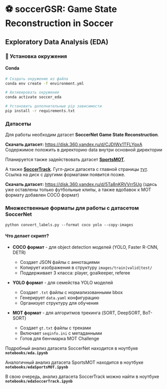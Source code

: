 # ⚽ soccerGSR: Game State Reconstruction in Soccer

## Exploratory Data Analysis (EDA)

### 🔧 Установка окружения

#### Conda 
```bash
# Создать окружение из файла
conda env create -f environment.yml

# Активировать окружение
conda activate soccer_eda

# Установить дополнительные pip зависимости
pip install -r requirements.txt
```

### Датасеты

Для работы необходим датасет **SoccerNet Game State Reconstruction**.

**Скачать датасет:**
https://disk.360.yandex.ru/d/CJDIWx1TFLYpxA
Содержимое положить в директорию data внутри основной директории

Планируется также задействовать датасет [**SportsMOT**](https://www.kaggle.com/datasets/ayushspai/sportsmot).

А также [**SoccerTrack**](https://sites.google.com/g.sp.m.is.nagoya-u.ac.jp/stc2025).
Гугл-диск датасета с главной страницы [тут](https://drive.google.com/drive/folders/1_o78gcL4j0xHxbRjSR1Evs4VLXCr2ncD).
Ссылка на диск с другими форматами появится позже.

**Скачать датасет:**
https://disk.360.yandex.ru/d/5Ta8nKRVVrr5Ug
(здесь уже оставлены только футбольные клипы, а также вдобавок к MOT формату добавлен COCO формат)

### Множественные форматы для работы с датасетом SoccerNet
```
python convert_labels.py --format coco yolo --copy-images
```

#### Что делает скрипт?

- **COCO формат** - для object detection моделей (YOLO, Faster R-CNN, DETR)
  - Создает JSON файлы с аннотациями
  - Копирует изображения в структуру `images/train|valid|test/`
  - Поддерживает 3 класса: player, goalkeeper, referee

- **YOLO формат** - для семейства YOLO моделей
  - Создает `.txt` файлы с нормализованными bbox
  - Генерирует `data.yaml` конфигурацию
  - Организует структуру для обучения

- **MOT формат** - для алгоритмов трекинга (SORT, DeepSORT, BoT-SORT)
  - Создает `gt.txt` файлы с треками
  - Включает `seqinfo.ini` с метаданными
  - Готов для бенчмарка MOT Challenge

Подробный анализ датасета SoccerNet находится в ноутбуке **`notebooks/eda.ipynb`**

Аналогичный анализ датасета SportsMOT находится в ноутбуке **`notebooks/edaSportsMOT.ipynb`**

В свою очередь, анализ датасета SoccerTrack можно найти в ноутбуке **`notebooks/edaSoccerTrack.ipynb`**